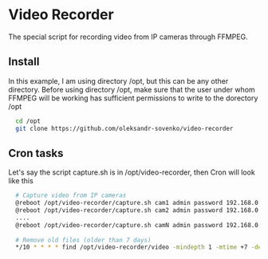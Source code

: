 # Video Recorder
The special script for recording video from IP cameras through FFMPEG.

## Install
In this example, I am using directory /opt, but this can be any other directory. Before using directory /opt, make sure that the user under whom FFMPEG will be working has sufficient permissions to write to the dorectory /opt

```bash
  cd /opt
  git clone https://github.com/oleksandr-sovenko/video-recorder
```

## Cron tasks
Let's say the script capture.sh is in /opt/video-recorder, then Cron will look like this

```bash
  # Capture video from IP cameras
  @reboot /opt/video-recorder/capture.sh cam1 admin password 192.168.0.100:554
  @reboot /opt/video-recorder/capture.sh cam2 admin password 192.168.0.101:554
  ....
  @reboot /opt/video-recorder/capture.sh camN admin password 192.168.0.N:554
  
  # Remove old files (older than 7 days)
  */10 * * * * find /opt/video-recorder/video -mindepth 1 -mtime +7 -delete
```
